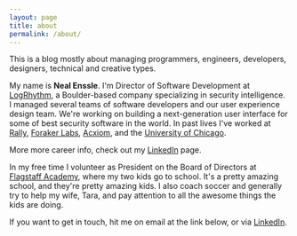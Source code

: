 ```yaml
---
layout: page
title: about
permalink: /about/
---
```


This is a blog mostly about managing programmers, engineers, developers, designers, technical and creative types.

My name is **Neal Enssle**. I'm Director of Software Development at [LogRhythm](http://www.logrhythm.com), a Boulder-based company specializing in security intelligence. I managed several teams of software developers and our user experience design team. We're working on building a next-generation user interface for some of best security software in the world. In past lives I've worked at [Rally](http://rally.com), [Foraker Labs](http://www.foraker.com), [Acxiom](http://acxiom.com), and the [University of Chicago](http://uchicago.edu).

More more career info, check out my [LinkedIn](https://www.linkedin.com/in/nealenssle) page.

In my free time I volunteer as President on the Board of Directors at [Flagstaff Academy](http://flagstaffacademy.org), where my two kids go to school. It's a pretty amazing school, and they're pretty amazing kids. I also coach soccer and generally try to help my wife, Tara, and pay attention to all the awesome things the kids are doing.

If you want to get in touch, hit me on email at the link below, or via [LinkedIn](https://www.linkedin.com/in/nealenssle).
